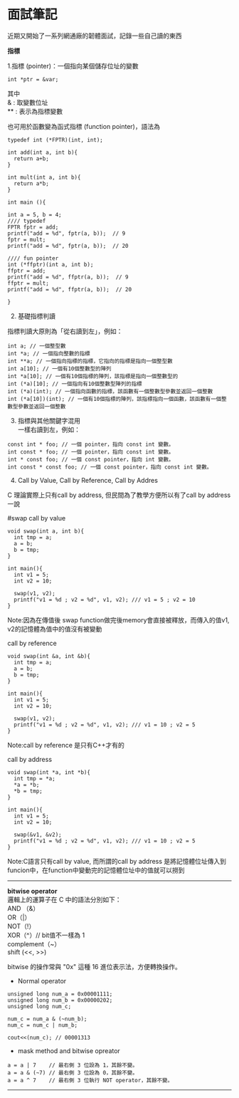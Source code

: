 # 面試筆記

近期又開始了一系列網通廠的韌體面試，記錄一些自己讀的東西

**指標** 

1.指標 (pointer)：一個指向某個儲存位址的變數
 ```
 int *ptr = &var;
 ```
其中  
  & : 取變數位址  
  ** : 表示為指標變數  

也可用於函數變為函式指標 (function pointer)，語法為  
```
typedef int (*FPTR)(int, int);

int add(int a, int b){
  return a+b;
}

int mult(int a, int b){
  return a*b;
}

int main (){

int a = 5, b = 4;
//// typedef
FPTR fptr = add;
printf("add = %d", fptr(a, b));  // 9
fptr = mult;
printf("add = %d", fptr(a, b));  // 20

//// fun pointer
int (*ffptr)(int a, int b);
ffptr = add;
printf("add = %d", ffptr(a, b));  // 9
ffptr = mult;
printf("add = %d", ffptr(a, b));  // 20

}

```
2. 基礎指標判讀  

指標判讀大原則為「從右讀到左」，例如：  
```
int a; // 一個整型數
int *a; // 一個指向整數的指標
int **a; // 一個指向指標的指標，它指向的指標是指向一個整型數
int a[10]; // 一個有10個整數型的陣列
int *a[10]; // 一個有10個指標的陣列，該指標是指向一個整數型的
int (*a)[10]; // 一個指向有10個整數型陣列的指標
int (*a)(int); // 一個指向函數的指標，該函數有一個整數型參數並返回一個整數
int (*a[10])(int); // 一個有10個指標的陣列，該指標指向一個函數，該函數有一個整數型參數並返回一個整數
```
3. 指標與其他關鍵字混用  
一樣右讀到左，例如： 
```
const int * foo; // 一個 pointer，指向 const int 變數。
int const * foo; // 一個 pointer，指向 const int 變數。
int * const foo; // 一個 const pointer，指向 int 變數。
int const * const foo; // 一個 const pointer，指向 const int 變數。
```
4. Call by Value, Call by Reference, Call by Addres

C 理論實際上只有call by address, 但民間為了教學方便所以有了call by address 一說

#swap
call by value
```
void swap(int a, int b){
  int tmp = a;
  a = b;
  b = tmp;
}

int main(){
  int v1 = 5;
  int v2 = 10;

  swap(v1, v2);
  printf("v1 = %d ; v2 = %d", v1, v2); /// v1 = 5 ; v2 = 10
}   
```
Note:因為在傳值後 swap function做完後memory會直接被釋放，而傳入的值v1, v2的記憶體為值中的值沒有被變動

call by reference
```
void swap(int &a, int &b){
  int tmp = a;
  a = b;
  b = tmp;
}

int main(){
  int v1 = 5;
  int v2 = 10;

  swap(v1, v2);
  printf("v1 = %d ; v2 = %d", v1, v2); /// v1 = 10 ; v2 = 5
}   
```
Note:call by reference 是只有C++才有的

call by address
```
void swap(int *a, int *b){
  int tmp = *a;
  *a = *b;
  *b = tmp;
}

int main(){
  int v1 = 5;
  int v2 = 10;

  swap(&v1, &v2);
  printf("v1 = %d ; v2 = %d", v1, v2); /// v1 = 10 ; v2 = 5
}   
```
Note:C語言只有call by value, 而所謂的call by address 是將記憶體位址傳入到funcion中，在function中變動完的記憶體位址中的值就可以撈到


 ---------------------------- 
**bitwise operator**  
 邏輯上的運算子在 C 中的語法分別如下：  
AND （&）  
OR（|）  
NOT（!）  
XOR（^）// bit值不一樣為 1  
complement（~）  
shift (<<, >>)  

bitwise 的操作常與 "0x" 這種 16 進位表示法，方便轉換操作。  
 
* Normal operator  
``` 
unsigned long num_a = 0x00001111;
unsigned long num_b = 0x00000202;
unsigned long num_c;

num_c = num_a & (~num_b);
num_c = num_c | num_b;

cout<<(num_c); // 00001313
 ```
* mask method and bitwise opreator
 ```
a = a | 7    // 最右側 3 位設為 1，其餘不變。
a = a & (~7) // 最右側 3 位設為 0，其餘不變。
a = a ^ 7    // 最右側 3 位執行 NOT operator，其餘不變。
 ```
 
----------------------------- 
